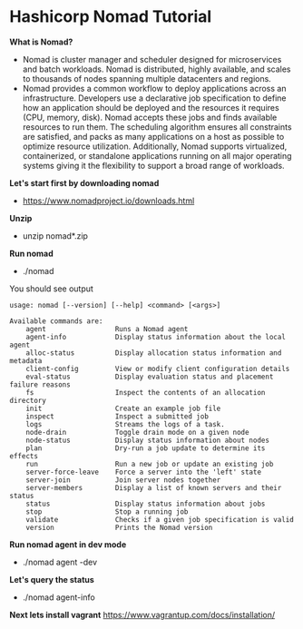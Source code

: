# Hashicorp Nomad Tutorial

**What is Nomad?**
- Nomad is cluster manager and scheduler designed for microservices and batch workloads. Nomad is distributed, highly available, and scales to thousands of nodes spanning multiple datacenters and regions.
- Nomad provides a common workflow to deploy applications across an infrastructure. Developers use a declarative job specification to define how an application should be deployed and the resources it requires (CPU, memory, disk). Nomad accepts these jobs and finds available resources to run them. The scheduling algorithm ensures all constraints are satisfied, and packs as many applications on a host as possible to optimize resource utilization. Additionally, Nomad supports virtualized, containerized, or standalone applications running on all major operating systems giving it the flexibility to support a broad range of workloads.
 
**Let's start first by downloading nomad**
- https://www.nomadproject.io/downloads.html

**Unzip**
- unzip nomad*.zip

**Run nomad**
- ./nomad

You should see output
~~~~~~~
usage: nomad [--version] [--help] <command> [<args>]

Available commands are:
    agent                 Runs a Nomad agent
    agent-info            Display status information about the local agent
    alloc-status          Display allocation status information and metadata
    client-config         View or modify client configuration details
    eval-status           Display evaluation status and placement failure reasons
    fs                    Inspect the contents of an allocation directory
    init                  Create an example job file
    inspect               Inspect a submitted job
    logs                  Streams the logs of a task.
    node-drain            Toggle drain mode on a given node
    node-status           Display status information about nodes
    plan                  Dry-run a job update to determine its effects
    run                   Run a new job or update an existing job
    server-force-leave    Force a server into the 'left' state
    server-join           Join server nodes together
    server-members        Display a list of known servers and their status
    status                Display status information about jobs
    stop                  Stop a running job
    validate              Checks if a given job specification is valid
    version               Prints the Nomad version
~~~~~~~

**Run nomad agent in dev mode**
- ./nomad agent -dev

**Let's query the status**
- ./nomad agent-info

**Next lets install vagrant**
https://www.vagrantup.com/docs/installation/

